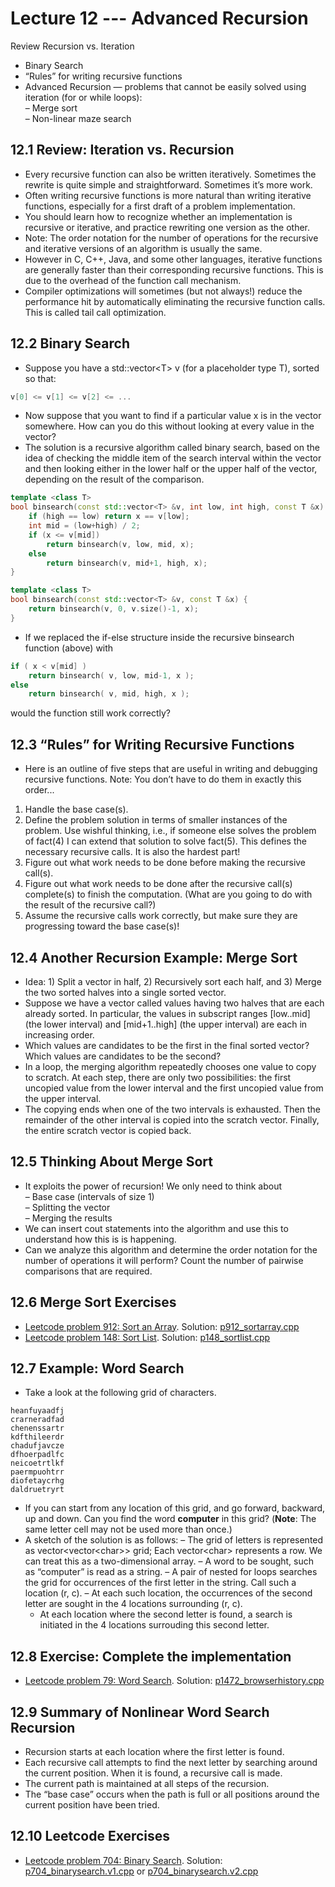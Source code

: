 # Lecture 12 --- Advanced Recursion

Review Recursion vs. Iteration

- Binary Search
- “Rules” for writing recursive functions
- Advanced Recursion — problems that cannot be easily solved using iteration (for or while loops):  
  – Merge sort  
  – Non-linear maze search

## 12.1 Review: Iteration vs. Recursion

- Every recursive function can also be written iteratively. Sometimes the rewrite is quite simple and straightforward. Sometimes it’s more work.
- Often writing recursive functions is more natural than writing iterative functions, especially for a first draft of
a problem implementation.
- You should learn how to recognize whether an implementation is recursive or iterative, and practice rewriting
one version as the other.
- Note: The order notation for the number of operations for the recursive and iterative versions of an algorithm
is usually the same.
- However in C, C++, Java, and some other languages, iterative functions are generally faster than their
corresponding recursive functions. This is due to the overhead of the function call mechanism.
- Compiler optimizations will sometimes (but not always!) reduce the performance hit by automatically eliminating
the recursive function calls. This is called tail call optimization.

## 12.2 Binary Search

- Suppose you have a std::vector&lt;T&gt; v (for a placeholder type T), sorted so that:
```cpp
v[0] <= v[1] <= v[2] <= ...
```
- Now suppose that you want to find if a particular value x is in the vector somewhere. How can you do this without looking at every value in the vector?
- The solution is a recursive algorithm called binary search, based on the idea of checking the middle item of the search interval within the vector and then looking either in the lower half or the upper half of the vector, depending on the result of the comparison.
```cpp
template <class T>
bool binsearch(const std::vector<T> &v, int low, int high, const T &x) {
	if (high == low) return x == v[low];
	int mid = (low+high) / 2;
	if (x <= v[mid])
		return binsearch(v, low, mid, x);
	else
		return binsearch(v, mid+1, high, x);
}

template <class T>
bool binsearch(const std::vector<T> &v, const T &x) {
	return binsearch(v, 0, v.size()-1, x);
}
```

- If we replaced the if-else structure inside the recursive binsearch function (above) with
```cpp
if ( x < v[mid] )
	return binsearch( v, low, mid-1, x );
else
	return binsearch( v, mid, high, x );
```
would the function still work correctly?

## 12.3 “Rules” for Writing Recursive Functions

- Here is an outline of five steps that are useful in writing and debugging recursive functions. Note: You don’t have
to do them in exactly this order...
1. Handle the base case(s).
2. Define the problem solution in terms of smaller instances of the problem. Use wishful thinking, i.e., if someone
else solves the problem of fact(4) I can extend that solution to solve fact(5). This defines the necessary
recursive calls. It is also the hardest part!
3. Figure out what work needs to be done before making the recursive call(s).
4. Figure out what work needs to be done after the recursive call(s) complete(s) to finish the computation. (What
are you going to do with the result of the recursive call?)
5. Assume the recursive calls work correctly, but make sure they are progressing toward the base case(s)!

## 12.4 Another Recursion Example: Merge Sort

- Idea: 1) Split a vector in half, 2) Recursively sort each half, and 3) Merge the two sorted halves into a single
sorted vector.
- Suppose we have a vector called values having two halves that are each already sorted. In particular, the
values in subscript ranges [low..mid] (the lower interval) and [mid+1..high] (the upper interval) are each
in increasing order.
- Which values are candidates to be the first in the final sorted vector? Which values are candidates to be the
second?
- In a loop, the merging algorithm repeatedly chooses one value to copy to scratch. At each step, there are only
two possibilities: the first uncopied value from the lower interval and the first uncopied value from the upper
interval.
- The copying ends when one of the two intervals is exhausted. Then the remainder of the other interval is copied
into the scratch vector. Finally, the entire scratch vector is copied back.

## 12.5 Thinking About Merge Sort

- It exploits the power of recursion! We only need to think about  
  – Base case (intervals of size 1)  
  – Splitting the vector  
  – Merging the results
- We can insert cout statements into the algorithm and use this to understand how this is is happening.
- Can we analyze this algorithm and determine the order notation for the number of operations it will perform?
Count the number of pairwise comparisons that are required.

## 12.6 Merge Sort Exercises

- [Leetcode problem 912: Sort an Array](https://leetcode.com/problems/sort-an-array/). Solution: [p912_sortarray.cpp](../../leetcode/p912_sortarray.cpp)
- [Leetcode problem 148: Sort List](https://leetcode.com/problems/sort-list/). Solution: [p148_sortlist.cpp](../../leetcode/p148_sortlist.cpp)

## 12.7 Example: Word Search

- Take a look at the following grid of characters.
```console
heanfuyaadfj
crarneradfad
chenenssartr
kdfthileerdr
chadufjavcze
dfhoerpadlfc
neicoetrtlkf
paermpuohtrr
diofetaycrhg
daldruetryrt
```
- If you can start from any location of this grid, and go forward, backward, up and down. Can you find the word **computer** in this grid?  (**Note**: The same letter cell may not be used more than once.)
- A sketch of the solution is as follows:
  – The grid of letters is represented as vector&lt;vector&lt;char&gt;&gt; grid; Each vector&lt;char&gt; represents a row. We can treat this as a two-dimensional array.
  – A word to be sought, such as “computer” is read as a string.
  – A pair of nested for loops searches the grid for occurrences of the first letter in the string. Call such a location (r, c).
  – At each such location, the occurrences of the second letter are sought in the 4 locations surrounding (r, c).
  - At each location where the second letter is found, a search is initiated in the 4 locations surrouding this second letter.

## 12.8 Exercise: Complete the implementation

- [Leetcode problem 79: Word Search](https://leetcode.com/problems/word-search/). Solution: [p1472_browserhistory.cpp](../../leetcode/p1472_browserhistory.cpp)

## 12.9 Summary of Nonlinear Word Search Recursion

- Recursion starts at each location where the first letter is found.
- Each recursive call attempts to find the next letter by searching around the current position. When it is found,
a recursive call is made.
- The current path is maintained at all steps of the recursion.
- The “base case” occurs when the path is full or all positions around the current position have been tried.

## 12.10 Leetcode Exercises

- [Leetcode problem 704: Binary Search](https://leetcode.com/problems/binary-search/). Solution: [p704_binarysearch.v1.cpp](../../leetcode/p704_binarysearch.v1.cpp) or [p704_binarysearch.v2.cpp](../../leetcode/p704_binarysearch.v2.cpp)
